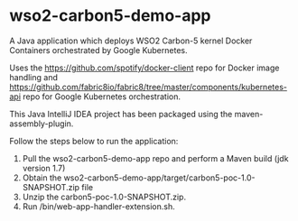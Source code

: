 # wso2-carbon5-demo-app
A Java application which deploys WSO2 Carbon-5 kernel Docker Containers orchestrated by Google Kubernetes.

Uses the https://github.com/spotify/docker-client repo for Docker image handling and https://github.com/fabric8io/fabric8/tree/master/components/kubernetes-api repo for Google Kubernetes orchestration.

This Java IntelliJ IDEA project has been packaged using the maven-assembly-plugin.

Follow the steps below to run the application:

1. Pull the wso2-carbon5-demo-app repo and perform a Maven build (jdk version 1.7)
2. Obtain the wso2-carbon5-demo-app/target/carbon5-poc-1.0-SNAPSHOT.zip file
3. Unzip the carbon5-poc-1.0-SNAPSHOT.zip.
4. Run /bin/web-app-handler-extension.sh.
